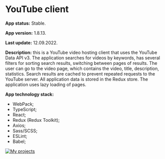 # YouTube client

**App status:** Stable.

**App version:** 1.8.13.

**Last update:** 12.09.2022.

**Description:** this is a YouTube video hosting client that uses the YouTube Data API v3. The application searches for videos by keywords, has several filters for sorting search results, switching between pages of results. The user can go to the video page, which contains the video, title, description, statistics. Search results are cached to prevent repeated requests to the YouTube server. All application data is stored in the Redux store. The application uses lazy loading of pages.

**App technology stack:**

- WebPack;
- TypeScript;
- React;
- Redux (Redux Toolkit);
- Axios;
- Sass/SCSS;
- ESLint;
- Babel;

[![My projects](https://img.shields.io/badge/DEPLOY-black?style=flat&logo=github&logoColor=black&labelColor=F3F3F3)](https://hauzinski.github.io/My-projects/YouTube-client-react/)
